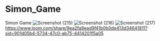 # Simon_Game
Simon Game 
![Screenshot (215)](https://github.com/user-attachments/assets/2d524e5c-1dab-418e-ac87-de5c3fb5a240)
![Screenshot (216)](https://github.com/user-attachments/assets/bdf2704a-05d9-4bfb-aea9-07dec4799e3f)
![Screenshot (217)](https://github.com/user-attachments/assets/1d7cfdb9-a8ca-4195-8297-59d526fadb90)
https://www.loom.com/share/9ea2fa9ead9f41b0b0de413d34641811?sid=901d05b4-5734-47c0-ab75-4414201f5a05

